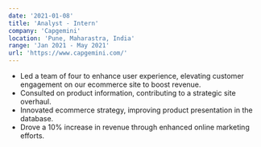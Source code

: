 ```yaml
---
date: '2021-01-08'
title: 'Analyst - Intern'
company: 'Capgemini'
location: 'Pune, Maharastra, India'
range: 'Jan 2021 - May 2021'
url: 'https://www.capgemini.com/'
---
```



- Led a team of four to enhance user experience, elevating customer engagement on our ecommerce site to boost revenue. 
- Consulted on product information, contributing to a strategic site overhaul.
- Innovated ecommerce strategy, improving product presentation in the database.
- Drove a 10% increase in revenue through enhanced online marketing efforts. 
